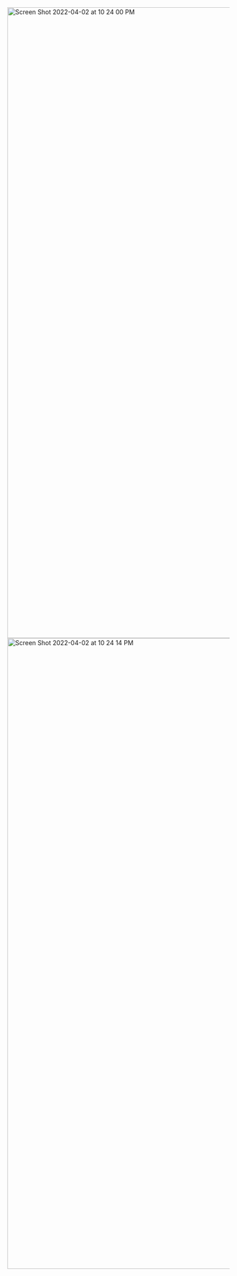<img width="1427" alt="Screen Shot 2022-04-02 at 10 24 00 PM" src="https://user-images.githubusercontent.com/92258521/161390288-2bb971a6-897f-4ab5-82eb-6fe9b4e2b6bc.png">
<img width="1427" alt="Screen Shot 2022-04-02 at 10 24 14 PM" src="https://user-images.githubusercontent.com/92258521/161390321-04a13763-2809-468f-861c-b6f9a5d913d7.png">
